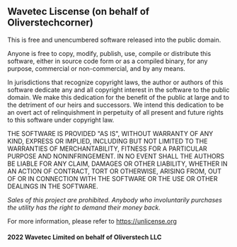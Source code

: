 ## Wavetec Liscense (on behalf of Oliverstechcorner)

This is free and unencumbered software released into the public domain.

Anyone is free to copy, modify, publish, use, compile or
distribute this software, either in source code form or as a compiled
binary, for any purpose, commercial or non-commercial, and by any
means.

In jurisdictions that recognize copyright laws, the author or authors
of this software dedicate any and all copyright interest in the
software to the public domain. We make this dedication for the benefit
of the public at large and to the detriment of our heirs and
successors. We intend this dedication to be an overt act of
relinquishment in perpetuity of all present and future rights to this
software under copyright law.

THE SOFTWARE IS PROVIDED "AS IS", WITHOUT WARRANTY OF ANY KIND,
EXPRESS OR IMPLIED, INCLUDING BUT NOT LIMITED TO THE WARRANTIES OF
MERCHANTABILITY, FITNESS FOR A PARTICULAR PURPOSE AND NONINFRINGEMENT.
IN NO EVENT SHALL THE AUTHORS BE LIABLE FOR ANY CLAIM, DAMAGES OR
OTHER LIABILITY, WHETHER IN AN ACTION OF CONTRACT, TORT OR OTHERWISE,
ARISING FROM, OUT OF OR IN CONNECTION WITH THE SOFTWARE OR THE USE OR
OTHER DEALINGS IN THE SOFTWARE.

*Sales of this project are prohibited. Anybody who involuntarily purchases the utility has the right to demand their money back.*

For more information, please refer to <https://unlicense.org>

#### 2022 Wavetec Limited on behalf of Oliverstech LLC
